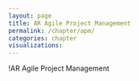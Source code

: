 ```yaml
---
layout: page
title: AR Agile Project Management
permalink: /chapter/apm/
categories: chapter
visualizations:
---
```


!AR Agile Project Management
